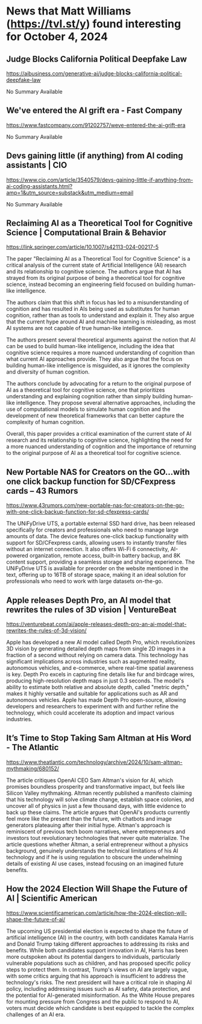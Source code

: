 # News that Matt Williams (https://tvl.st/y) found interesting for October 4, 2024

## Judge Blocks California Political Deepfake Law
<a href="https://aibusiness.com/generative-ai/judge-blocks-california-political-deepfake-law" target="_blank">https://aibusiness.com/generative-ai/judge-blocks-california-political-deepfake-law</a>

No Summary Available

## We've entered the AI grift era - Fast Company
<a href="https://www.fastcompany.com/91202757/weve-entered-the-ai-grift-era" target="_blank">https://www.fastcompany.com/91202757/weve-entered-the-ai-grift-era</a>

No Summary Available

## Devs gaining little (if anything) from AI coding assistants | CIO
<a href="https://www.cio.com/article/3540579/devs-gaining-little-if-anything-from-ai-coding-assistants.html?amp=1&utm_source=substack&utm_medium=email" target="_blank">https://www.cio.com/article/3540579/devs-gaining-little-if-anything-from-ai-coding-assistants.html?amp=1&utm_source=substack&utm_medium=email</a>

No Summary Available

## Reclaiming AI as a Theoretical Tool for Cognitive Science | Computational Brain & Behavior
<a href="https://link.springer.com/article/10.1007/s42113-024-00217-5" target="_blank">https://link.springer.com/article/10.1007/s42113-024-00217-5</a>

The paper "Reclaiming AI as a Theoretical Tool for Cognitive Science" is a critical analysis of the current state of Artificial Intelligence (AI) research and its relationship to cognitive science. The authors argue that AI has strayed from its original purpose of being a theoretical tool for cognitive science, instead becoming an engineering field focused on building human-like intelligence.

The authors claim that this shift in focus has led to a misunderstanding of cognition and has resulted in AIs being used as substitutes for human cognition, rather than as tools to understand and explain it. They also argue that the current hype around AI and machine learning is misleading, as most AI systems are not capable of true human-like intelligence.

The authors present several theoretical arguments against the notion that AI can be used to build human-like intelligence, including the idea that cognitive science requires a more nuanced understanding of cognition than what current AI approaches provide. They also argue that the focus on building human-like intelligence is misguided, as it ignores the complexity and diversity of human cognition.

The authors conclude by advocating for a return to the original purpose of AI as a theoretical tool for cognitive science, one that prioritizes understanding and explaining cognition rather than simply building human-like intelligence. They propose several alternative approaches, including the use of computational models to simulate human cognition and the development of new theoretical frameworks that can better capture the complexity of human cognition.

Overall, this paper provides a critical examination of the current state of AI research and its relationship to cognitive science, highlighting the need for a more nuanced understanding of cognition and the importance of returning to the original purpose of AI as a theoretical tool for cognitive science.

## New Portable NAS for Creators on the GO…with one click backup function for SD/CFexpress cards – 43 Rumors
<a href="https://www.43rumors.com/new-portable-nas-for-creators-on-the-go-with-one-click-backup-function-for-sd-cfexpress-cards/" target="_blank">https://www.43rumors.com/new-portable-nas-for-creators-on-the-go-with-one-click-backup-function-for-sd-cfexpress-cards/</a>

The UNiFyDrive UTS, a portable external SSD hard drive, has been released specifically for creators and professionals who need to manage large amounts of data. The device features one-click backup functionality with support for SD/CFexpress cards, allowing users to instantly transfer files without an internet connection. It also offers Wi-Fi 6 connectivity, AI-powered organization, remote access, built-in battery backup, and 8K content support, providing a seamless storage and sharing experience. The UNiFyDrive UTS is available for preorder on the website mentioned in the text, offering up to 16TB of storage space, making it an ideal solution for professionals who need to work with large datasets on-the-go.

## Apple releases Depth Pro, an AI model that rewrites the rules of 3D vision | VentureBeat
<a href="https://venturebeat.com/ai/apple-releases-depth-pro-an-ai-model-that-rewrites-the-rules-of-3d-vision/" target="_blank">https://venturebeat.com/ai/apple-releases-depth-pro-an-ai-model-that-rewrites-the-rules-of-3d-vision/</a>

Apple has developed a new AI model called Depth Pro, which revolutionizes 3D vision by generating detailed depth maps from single 2D images in a fraction of a second without relying on camera data. This technology has significant implications across industries such as augmented reality, autonomous vehicles, and e-commerce, where real-time spatial awareness is key. Depth Pro excels in capturing fine details like fur and birdcage wires, producing high-resolution depth maps in just 0.3 seconds. The model's ability to estimate both relative and absolute depth, called "metric depth," makes it highly versatile and suitable for applications such as AR and autonomous vehicles. Apple has made Depth Pro open-source, allowing developers and researchers to experiment with and further refine the technology, which could accelerate its adoption and impact various industries.

## It’s Time to Stop Taking Sam Altman at His Word - The Atlantic
<a href="https://www.theatlantic.com/technology/archive/2024/10/sam-altman-mythmaking/680152/" target="_blank">https://www.theatlantic.com/technology/archive/2024/10/sam-altman-mythmaking/680152/</a>

The article critiques OpenAI CEO Sam Altman's vision for AI, which promises boundless prosperity and transformative impact, but feels like Silicon Valley mythmaking. Altman recently published a manifesto claiming that his technology will solve climate change, establish space colonies, and uncover all of physics in just a few thousand days, with little evidence to back up these claims. The article argues that OpenAI's products currently feel more like the present than the future, with chatbots and image generators plateauing after their initial hype. Altman's approach is reminiscent of previous tech boom narratives, where entrepreneurs and investors tout revolutionary technologies that never quite materialize. The article questions whether Altman, a serial entrepreneur without a physics background, genuinely understands the technical limitations of his AI technology and if he is using regulation to obscure the underwhelming details of existing AI use cases, instead focusing on an imagined future benefits.

## How the 2024 Election Will Shape the Future of AI | Scientific American
<a href="https://www.scientificamerican.com/article/how-the-2024-election-will-shape-the-future-of-ai/" target="_blank">https://www.scientificamerican.com/article/how-the-2024-election-will-shape-the-future-of-ai/</a>

The upcoming US presidential election is expected to shape the future of artificial intelligence (AI) in the country, with both candidates Kamala Harris and Donald Trump taking different approaches to addressing its risks and benefits. While both candidates support innovation in AI, Harris has been more outspoken about its potential dangers to individuals, particularly vulnerable populations such as children, and has proposed specific policy steps to protect them. In contrast, Trump's views on AI are largely vague, with some critics arguing that his approach is insufficient to address the technology's risks. The next president will have a critical role in shaping AI policy, including addressing issues such as AI safety, data protection, and the potential for AI-generated misinformation. As the White House prepares for mounting pressure from Congress and the public to respond to AI, voters must decide which candidate is best equipped to tackle the complex challenges of an AI era.

